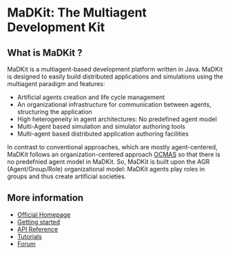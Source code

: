 MaDKit: The Multiagent Development Kit
================================================

What is MaDKit ?
-----------------

MaDKit is a multiagent-based development platform written in Java.
MaDKit is designed to easily build distributed applications and simulations using the multiagent paradigm and features:

* Artificial agents creation and life cycle management
* An organizational infrastructure for communication between agents, structuring the application
* High heterogeneity in agent architectures: No predefined agent model
* Multi-Agent based simulation and simulator authoring tools
* Multi-agent based distributed application authoring facilities

In contrast to conventional approaches, which are mostly agent-centered, MaDKit follows an organization-centered approach [OCMAS][1]
so that there is no predefnied agent model in MaDKit. So, MaDKit is built upon the AGR (Agent/Group/Role) organizational model:
MaDKit agents play roles in groups and thus create artificial societies.
 
More information
------------------------------------------------

* [Official Homepage](http://www.madkit.org)
* [Getting started](http://www.madkit.net/README.html)
* [API Reference](http://www.madkit.org/api)
* [Tutorials](http://www.madkit.org/tutorials)
* [Forum](http://www.madkit.org/forum)


[1]: http://janela.lirmm.fr/~fmichel/publi/pdfs/ferber04ocmas.pdf
